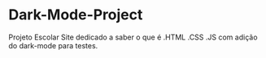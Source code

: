 # Dark-Mode-Project

Projeto Escolar Site dedicado a saber o que é .HTML .CSS .JS com adição do dark-mode para testes.
